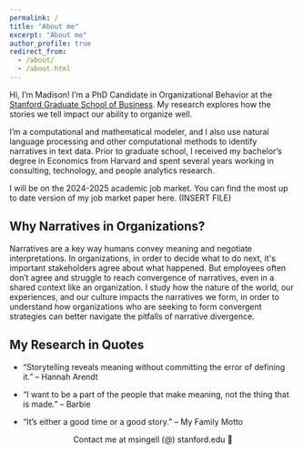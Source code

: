 ```yaml
---
permalink: /
title: "About me"
excerpt: "About me"
author_profile: true
redirect_from: 
  - /about/
  - /about.html
---
```



Hi, I’m Madison! I’m a PhD Candidate in Organizational Behavior at the [Stanford Graduate School of Business](https://www.gsb.stanford.edu/programs/phd/academic-experience/students/madison-singell). My research explores how the stories we tell impact our ability to organize well. 

I’m a computational and mathematical modeler, and I also use natural language processing and other computational methods to identify narratives in text data. Prior to graduate school, I received my bachelor’s degree in Economics from Harvard and spent several years working in consulting, technology, and people analytics research. 

I will be on the 2024-2025 academic job market. You can find the most up to date version of my job market paper here. (INSERT FILE)

## Why Narratives in Organizations? 
Narratives are a key way humans convey meaning and negotiate interpretations. In organizations, in order to decide what to do next, it's important stakeholders agree about what happened. But employees often don’t agree and struggle to reach convergence of narratives, even in a shared context like an organization. I study how the nature of the world, our experiences, and our culture impacts the narratives we form, in order to understand how organizations who are seeking to form convergent strategies can better navigate the pitfalls of narrative divergence. 

## My Research in Quotes
- “Storytelling reveals meaning without committing the error of defining it.” – Hannah Arendt

- “I want to be a part of the people that make meaning, not the thing that is made.” – Barbie

- “It’s either a good time or a good story.” – My Family Motto

<div align="center">Contact me at msingell (@) stanford.edu 📩</div>
